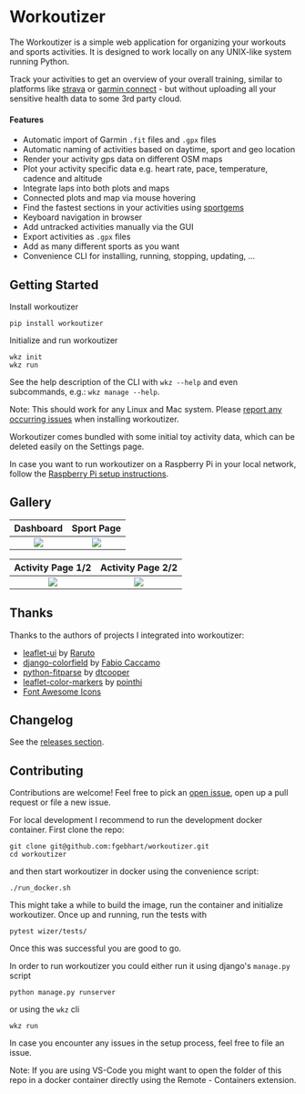 # Workoutizer

The Workoutizer is a simple web application for organizing your workouts and sports activities. It is designed to work
locally on any UNIX-like system running Python.

Track your activities to get an overview of your overall training, similar to platforms like
[strava](https://www.strava.com/) or [garmin connect](https://connect.garmin.com/) - but without
uploading all your sensitive health data to some 3rd party cloud.

#### Features
* Automatic import of Garmin `.fit` files and `.gpx` files
* Automatic naming of activities based on daytime, sport and geo location
* Render your activity gps data on different OSM maps
* Plot your activity specific data e.g. heart rate, pace, temperature, cadence and altitude
* Integrate laps into both plots and maps
* Connected plots and map via mouse hovering
* Find the fastest sections in your activities using [sportgems](https://github.com/fgebhart/sportgems)
* Keyboard navigation in browser
* Add untracked activities manually via the GUI
* Export activities as `.gpx` files
* Add as many different sports as you want
* Convenience CLI for installing, running, stopping, updating, ...


## Getting Started

Install workoutizer
```shell script
pip install workoutizer
```

Initialize and run workoutizer
```shell script
wkz init
wkz run
```

See the help description of the CLI with `wkz --help` and even subcommands, e.g.: `wkz manage --help`. 

Note: This should work for any Linux and Mac system. Please
[report any occurring issues](https://github.com/fgebhart/workoutizer/issues) when installing workoutizer.

Workoutizer comes bundled with some initial toy activity data, which can be deleted easily on the Settings page.

In case you want to run workoutizer on a Raspberry Pi in your local network, follow the 
[Raspberry Pi setup instructions](https://github.com/fgebhart/workoutizer/tree/master/setup).

## Gallery 

 Dashboard             |  Sport Page
:-------------------------:|:-------------------------:
![](https://i.imgur.com/FcB5JDl.png)  |  ![](https://i.imgur.com/6fwcEZX.png)

 Activity Page 1/2             |  Activity Page 2/2
:-------------------------:|:-------------------------:
![](https://i.imgur.com/iuXhiab.png)  |  ![](https://i.imgur.com/7nV4Ks2.png)

## Thanks

Thanks to the authors of projects I integrated into workoutizer:
* [leaflet-ui](https://github.com/Raruto/leaflet-ui) by [Raruto](https://github.com/Raruto)
* [django-colorfield](https://github.com/fabiocaccamo/django-colorfield) by [Fabio Caccamo](https://github.com/fabiocaccamo)
* [python-fitparse](https://github.com/dtcooper/python-fitparse) by [dtcooper](https://github.com/dtcooper)
* [leaflet-color-markers](https://github.com/pointhi/leaflet-color-markers) by [pointhi](https://github.com/pointhi)
* [Font Awesome Icons](https://fontawesome.com/)

## Changelog

See the [releases section](https://github.com/fgebhart/workoutizer/releases).

## Contributing

Contributions are welcome! Feel free to pick an [open issue](https://github.com/fgebhart/workoutizer/issues), open up 
a pull request or file a new issue.

For local development I recommend to run the development docker container. First clone the repo:
```shell script
git clone git@github.com:fgebhart/workoutizer.git
cd workoutizer
```
and then start workoutizer in docker using the convenience script:
```shell script
./run_docker.sh
```
This might take a while to build the image, run the container and initialize workoutizer. Once up and running, run the
tests with
```shell script
pytest wizer/tests/
```
Once this was successful you are good to go.

In order to run workoutizer you could either run it using django's `manage.py` script
```shell script
python manage.py runserver
```
or using the `wkz` cli
```shell script
wkz run
```
In case you encounter any issues in the setup process, feel free to file an issue.

Note: If you are using VS-Code you might want to open the folder of this repo in a docker container directly using the
Remote - Containers extension.
